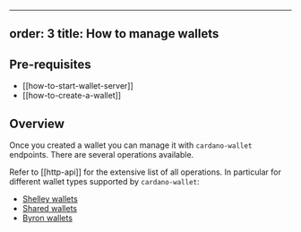 
---
order: 3
title: How to manage wallets
---

## Pre-requisites

 - [[how-to-start-wallet-server]]
 - [[how-to-create-a-wallet]]

## Overview

Once you created a wallet you can manage it with `cardano-wallet` endpoints. There are several operations available.

Refer to [[http-api]] for the extensive list of all operations. In particular for different wallet types supported by `cardano-wallet`:

 - [Shelley wallets](https://input-output-hk.github.io/cardano-wallet/api/edge/#tag/Wallets)
 - [Shared wallets](https://input-output-hk.github.io/cardano-wallet/api/edge/#tag/Shared-Wallets)
 - [Byron wallets](https://input-output-hk.github.io/cardano-wallet/api/edge/#tag/Byron-Wallets)
